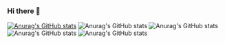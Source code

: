 ### Hi there 👋

<!--
**qzpzd/qzpzd** is a ✨ _special_ ✨ repository because its `README.md` (this file) appears on your GitHub profile.

Here are some ideas to get you started:

- 🔭 I’m currently working on ...
- 🌱 I’m currently learning ...
- 👯 I’m looking to collaborate on ...
- 🤔 I’m looking for help with ...
- 💬 Ask me about ...
- 📫 How to reach me: ...
- 😄 Pronouns: ...
- ⚡ Fun fact: ...
-->

[![Anurag's GitHub stats](https://github-readme-stats.vercel.app/api?username=qzpzd)](https://github.com/anuraghazra/github-readme-stats)
![Anurag's GitHub stats](https://github-readme-stats.vercel.app/api?username=qzpzd&hide=contribs,prs)
![Anurag's GitHub stats](https://github-readme-stats.vercel.app/api?username=qzpzd&count_private=true)
![Anurag's GitHub stats](https://github-readme-stats.vercel.app/api?username=qzpzd&show_icons=true)
![Anurag's GitHub stats](https://github-readme-stats.vercel.app/api?username=qzpzd&show_icons=true&theme=radical)
